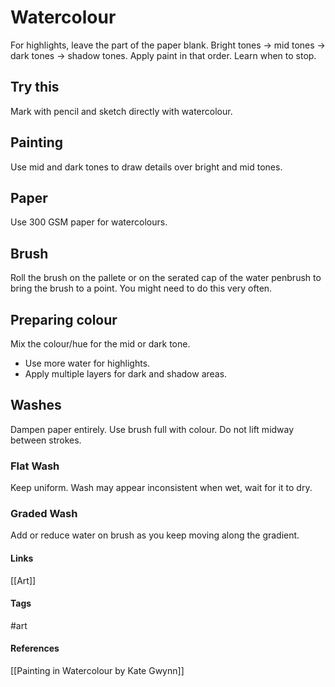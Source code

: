 
# Watercolour
For highlights, leave the part of the paper blank.
Bright tones -> mid tones -> dark tones -> shadow tones. Apply paint in that order. 
Learn when to stop. 

## Try this
Mark with pencil and sketch directly with watercolour.

## Painting
Use mid and dark tones to draw details over bright and mid tones.

## Paper
Use 300 GSM paper for watercolours.

## Brush
Roll the brush on the pallete or on the serated cap of the water penbrush to bring the brush to a point.
You might need to do this very often.

## Preparing colour
Mix the colour/hue for the mid or dark tone.
- Use more water for highlights.
- Apply multiple layers for dark and shadow areas.

## Washes
Dampen paper entirely. Use brush full with colour. Do not lift midway between strokes.

### Flat Wash
Keep uniform. Wash may appear inconsistent when wet, wait for it to dry.

### Graded Wash
Add or reduce water on brush as you keep moving along the gradient.

#### Links
[[Art]]
#### Tags
#art
#### References
[[Painting in Watercolour by Kate Gwynn]]